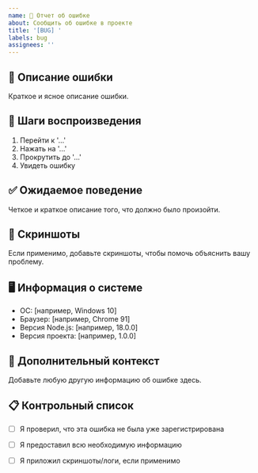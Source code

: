 ```yaml
---
name: 🐛 Отчет об ошибке
about: Сообщить об ошибке в проекте
title: '[BUG] '
labels: bug
assignees: ''
---
```


## 🐛 Описание ошибки
Краткое и ясное описание ошибки.

## 🔄 Шаги воспроизведения
1. Перейти к '...'
2. Нажать на '...'
3. Прокрутить до '...'
4. Увидеть ошибку

## ✅ Ожидаемое поведение
Четкое и краткое описание того, что должно было произойти.

## 📸 Скриншоты
Если применимо, добавьте скриншоты, чтобы помочь объяснить вашу проблему.

## 🖥️ Информация о системе
 - ОС: [например, Windows 10]
 - Браузер: [например, Chrome 91]
 - Версия Node.js: [например, 18.0.0]
 - Версия проекта: [например, 1.0.0]

## 📝 Дополнительный контекст
Добавьте любую другую информацию об ошибке здесь.

## 📋 Контрольный список
- [ ] Я проверил, что эта ошибка не была уже зарегистрирована
- [ ] Я предоставил всю необходимую информацию
- [ ] Я приложил скриншоты/логи, если применимо


